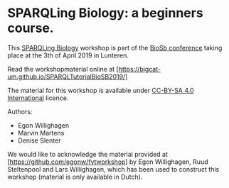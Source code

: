 # SPARQLing Biology: a beginners course.

This [SPARQLing Biology](index.md) workshop is part of the [BioSb conference](https://www.bigcat.unimaas.nl/sparqling-biology-breakout-session-at-biosb-2019/) 
taking place at the 3th of April 2019 in Lunteren.

Read the workshopmaterial online at [https://bigcat-um.github.io/SPARQLTutorialBioSB2019/]

The material for this workshop is available under [CC-BY-SA 4.0 International](https://creativecommons.org/licenses/by-sa/4.0/legalcode) licence.

Authors:

* Egon Willighagen
* Marvin Martens
* Denise Slenter


We would like to acknowledge the material provided at [https://github.com/egonw/fvtworkshop] by Egon Willighagen, Ruud Steltenpool and Lars Willighagen, which has been used to construct this workshop
(material is only available in Dutch).
